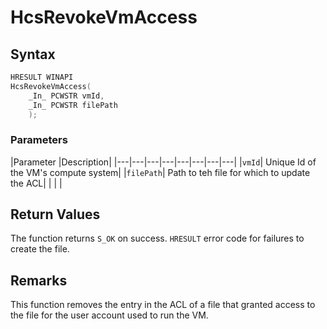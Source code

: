 # HcsRevokeVmAccess

## Syntax
```C
HRESULT WINAPI
HcsRevokeVmAccess(
    _In_ PCWSTR vmId,
    _In_ PCWSTR filePath
    );
```
### Parameters
|Parameter     |Description|
|---|---|---|---|---|---|---|---| 
|`vmId`| Unique Id of the VM's compute system|
|`filePath`| Path to teh file for which to update the ACL|
|    |    | 



## Return Values
The function returns `S_OK` on success. `HRESULT` error code for failures to create the file.

## Remarks
This function removes the entry in the ACL of a file that granted access to the file for the user account used to run the VM.
